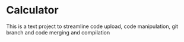 # Calculator
This is a text project to streamline code upload, code manipulation, git branch and code merging and compilation

